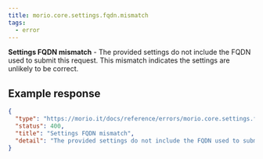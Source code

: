 ```yaml
---
title: morio.core.settings.fqdn.mismatch
tags:
  - error
---
```


<!-- MORIO_AUTO_GENERATED_CONTENT_STARTS - Manual changes made below will be overwritten -->

**Settings FQDN mismatch** - The provided settings do not include the FQDN used to submit this request. This mismatch indicates the settings are unlikely to be correct.

<!-- MORIO_AUTO_GENERATED_CONTENT_ENDS - Manual changes made above will be overwritten -->

<!-- MORIO_AUTO_GENERATED_CONTENT_STARTS - Manual changes made below will be overwritten -->

## Example response

```json
{
  "type": "https://morio.it/docs/reference/errors/morio.core.settings.fqdn.mismatch",
  "status": 400,
  "title": "Settings FQDN mismatch",
  "detail": "The provided settings do not include the FQDN used to submit this request. This mismatch indicates the settings are unlikely to be correct."
}
```

<!-- MORIO_AUTO_GENERATED_CONTENT_ENDS - Manual changes made above will be overwritten -->
